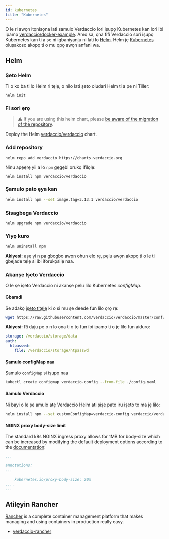 ```yaml
---
id: kubernetes
title: "Kubernetes"
---
```


 O le ri awọn itọnisọna lati samulo Verdaccio lori iṣupọ Kubernetes kan lori ibi ipamọ [verdaccio/docker-example](https://github.com/verdaccio/verdaccio/tree/5.x/docker-examples/kubernetes-example). Amọ sa, ọna fifi Verdaccio sori iṣupọ Kubernetes kan ti a ṣe ni igbaniyanju ni lati lo [Helm](https://helm.sh). Helm jẹ [Kubernetes](https://kubernetes.io) oluṣakoso akopọ ti o mu ọpọ awọn anfani wa.

## Helm

### Ṣeto Helm

Ti o ko ba ti lo Helm ri tẹlẹ, o nilo lati ṣeto oludari Helm ti a pe ni Tiller:

```bash
helm init
```

### Fi sori ẹrọ

> ⚠️ If you are using this helm chart, please [be aware of the migration of the repository](https://github.com/verdaccio/verdaccio/issues/1767).

Deploy the Helm [verdaccio/verdaccio](https://github.com/verdaccio/charts) chart.

### Add repository

    helm repo add verdaccio https://charts.verdaccio.org
    

Ninu apẹẹrẹ yii a lo `npm` gẹgẹbi orukọ ifilọlẹ:

```bash
helm install npm verdaccio/verdaccio
```

### Ṣamulo pato ẹya kan

```bash
helm install npm --set image.tag=3.13.1 verdaccio/verdaccio
```

### Sisagbega Verdaccio

```bash
helm upgrade npm verdaccio/verdaccio
```

### Yiyọ kuro

```bash
helm uninstall npm
```

**Akiyesi:** aṣẹ yi n pa gbogbo awọn ohun elo rẹ, pẹlu awọn akopọ ti o le ti gbejade tẹlẹ si ibi iforukọsilẹ naa.

### Akanṣe Iṣeto Verdaccio

O le ṣe iṣeto Verdaccio ni akanṣe pẹlu lilo Kubernetes *configMap*.

#### Gbaradi

Se adakọ [iṣeto titẹlẹ](https://github.com/verdaccio/verdaccio/blob/master/conf/docker.yaml) ki o si mu ṣe deede fun lilo ọrọ rẹ:

```bash
wget https://raw.githubusercontent.com/verdaccio/verdaccio/master/conf/docker.yaml -O config.yaml
```

**Akiyesi:** Ri daju pe o n lo ọna ti o tọ fun ibi ipamọ ti o jẹ lilo fun aiduro:

```yaml
storage: /verdaccio/storage/data
auth:
  htpasswd:
    file: /verdaccio/storage/htpasswd
```

#### Ṣamulo configMap naa

Ṣamulo `configMap` si iṣupọ naa

```bash
kubectl create configmap verdaccio-config --from-file ./config.yaml
```

#### Samulo Verdaccio

Ni bayi o le ṣe amulo atẹ Verdaccio Helm ati ṣiṣe pato iru iṣeto to ma jẹ lilo:

```bash
helm install npm --set customConfigMap=verdaccio-config verdaccio/verdaccio
```

#### NGINX proxy body-size limit

The standard k8s NGINX ingress proxy allows for 1MB for body-size which can be increased by modifying the default deployment options according to the [documentation](https://kubernetes.github.io/ingress-nginx/user-guide/nginx-configuration/annotations/#custom-max-body-size):

```yaml
...

annotations:
...

    kubernetes.io/proxy-body-size: 20m
....    
...

```

## Atilẹyin Rancher

[Rancher](http://rancher.com/) is a complete container management platform that makes managing and using containers in production really easy.

* [verdaccio-rancher](https://github.com/lgaticaq/verdaccio-rancher)